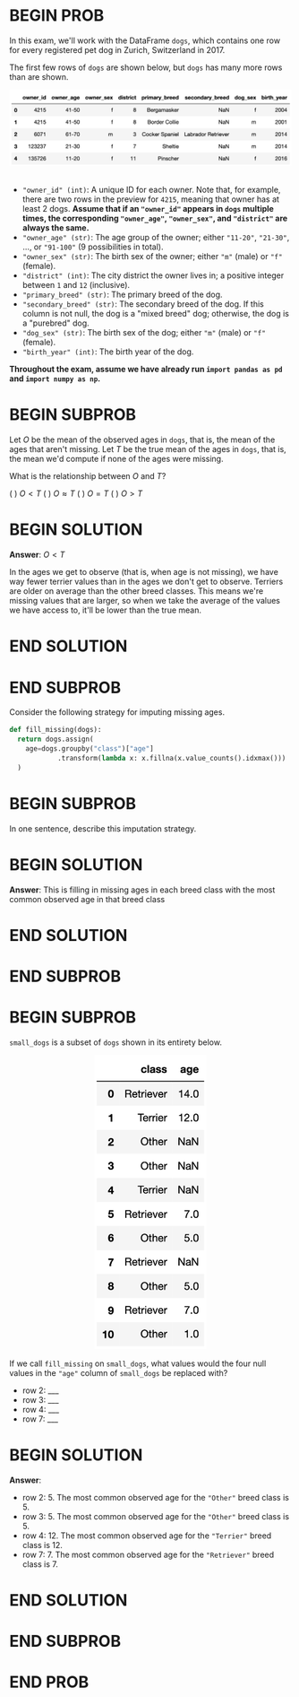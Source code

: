 # BEGIN PROB

In this exam, we'll work with the DataFrame `dogs`, which contains one row for every registered pet dog in Zurich, Switzerland in 2017.

The first few rows of `dogs` are shown below, but `dogs` has many more rows than are shown.

<center><img src="../../assets/images/disc04/df.png" width=750></center>

<br>

- `"owner_id" (int)`: A unique ID for each owner. Note that, for example, there are two rows in the preview for `4215`, meaning that owner has at least 2 dogs. **Assume that if an `"owner_id"` appears in `dogs` multiple times, the corresponding `"owner_age"`, `"owner_sex"`, and `"district"` are always the same.**
- `"owner_age" (str)`: The age group of the owner; either `"11-20"`, `"21-30"`, ..., or `"91-100"` (9 possibilities in total).
- `"owner_sex" (str)`: The birth sex of the owner; either `"m"` (male) or `"f"` (female).
- `"district" (int)`: The city district the owner lives in; a positive integer between `1` and `12` (inclusive).
- `"primary_breed" (str)`: The primary breed of the dog.
- `"secondary_breed" (str)`: The secondary breed of the dog. If this column is not null, the dog is a "mixed breed" dog; otherwise, the dog is a "purebred" dog.
- `"dog_sex" (str)`: The birth sex of the dog; either `"m"` (male) or `"f"` (female).
- `"birth_year" (int)`: The birth year of the dog.

**Throughout the exam, assume we have already run `import pandas as pd` and `import numpy as np`.**

# BEGIN SUBPROB

Let $O$ be the mean of the observed ages in `dogs`, that is, the mean of
the ages that aren't missing. Let $T$ be the true mean of the ages in
`dogs`, that is, the mean we'd compute if none of the ages were missing.

What is the relationship between $O$ and $T$?

( ) $O < T$
( ) $O \approx T$
( ) $O = T$
( ) $O > T$

# BEGIN SOLUTION

**Answer**: $O < T$

In the ages we get to observe (that is, when age is not missing), we have way fewer terrier values than in the ages we don't get to observe. Terriers are older on average than the other breed classes. This means we're missing values that are larger, so when we take the average of the values we have access to, it'll be lower than the true mean.

# END SOLUTION

# END SUBPROB

Consider the following strategy for imputing missing ages.

```py
def fill_missing(dogs):
  return dogs.assign(
    age=dogs.groupby("class")["age"]
            .transform(lambda x: x.fillna(x.value_counts().idxmax()))
  )
```

# BEGIN SUBPROB

In one sentence, describe this imputation strategy.

# BEGIN SOLUTION

**Answer**: This is filling in missing ages in each breed class with the most common observed age in that breed class

# END SOLUTION

# END SUBPROB

# BEGIN SUBPROB

`small_dogs` is a subset of `dogs` shown in its entirety below.

<center><img src="../../assets/images/disc04/with-miss.png" width=200></center>

If we call `fill_missing` on `small_dogs`, what values would the four
null values in the `"age"` column of `small_dogs` be replaced with?

- row 2: ___
- row 3: ___
- row 4: ___
- row 7: ___

# BEGIN SOLUTION

**Answer**:

- row 2: 5. The most common observed age for the `"Other"` breed class is 5.
- row 3: 5. The most common observed age for the `"Other"` breed class is 5.
- row 4: 12. The most common observed age for the `"Terrier"` breed class is 12.
- row 7: 7. The most common observed age for the `"Retriever"` breed class is 7.

# END SOLUTION

# END SUBPROB

# END PROB